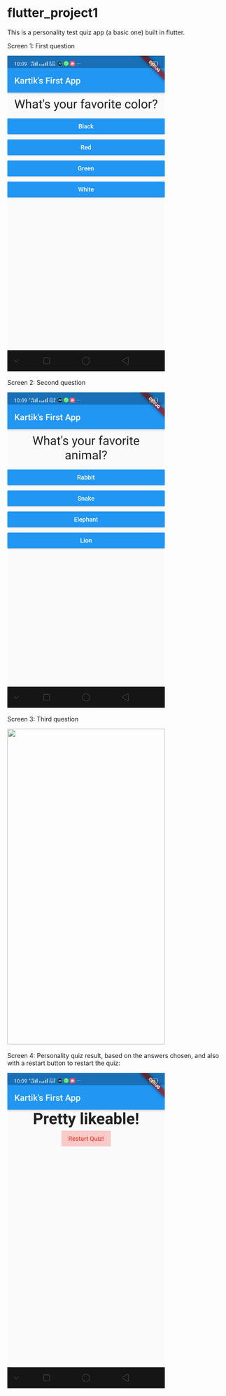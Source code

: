 # flutter_project1

This is a personality test quiz app (a basic one) built in flutter.

Screen 1: First question 

<img src = "Screenshots/Screenshot_2020-01-20-22-09-05-36_edcdeeadecad6848ec8c28bf8470822b.png" height = 720 width = 360>

Screen 2: Second question

<img src = "Screenshots/Screenshot_2020-01-20-22-09-16-31_edcdeeadecad6848ec8c28bf8470822b.png" height = 720 width = 360>

Screen 3: Third question

<img src = "Sreenshots/Screenshot_2020-01-20-22-09-22-32_edcdeeadecad6848ec8c28bf8470822b.png" height = 720 width = 360>

Screen 4: Personality quiz result, based on the answers chosen, and also with a restart button to restart the quiz:

<img src= "Screenshots/Screenshot_2020-01-20-22-09-27-36_edcdeeadecad6848ec8c28bf8470822b.png" height = 720 width = 360>
